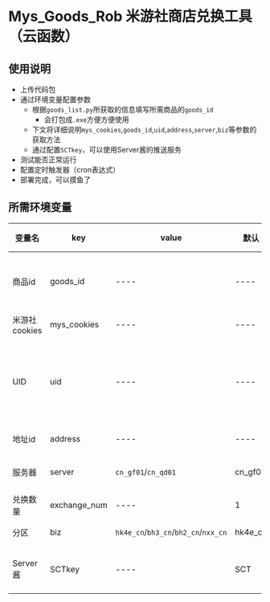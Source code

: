 # Mys_Goods_Rob 米游社商店兑换工具（云函数）  
## 使用说明  
* 上传代码包  
* 通过环境变量配置参数  
  * 根据`goods_list.py`所获取的信息填写所需商品的`goods_id`  
    * 会打包成`.exe`方便方便使用
  * 下文将详细说明`mys_cookies`,`goods_id`,`uid`,`address`,`server`,`biz`等参数的获取方法  
  * 通过配置`SCTkey`，可以使用Server酱的推送服务
* 测试能否正常运行  
* 配置定时触发器（cron表达式）  
* 部署完成，可以摸鱼了  

## 所需环境变量  
|  变量名  |  key  |  value  |  默认  |  value	获取方式  |
|  ----  | ----  | ----  | ----  | ----  |
|  商品id  |  goods_id  |  ----  | ----  | 必填，通过`good_list.py`获取，选择所需商品的id即可  |
|  米游社cookies  |  mys_cookies  |  ----  | ----  | 必填，详见获取方式  |
|  UID  |  uid  |  ----  | ----  | 必填，原神商品分区填原神uid，米游社商品分区填米游社id，未定，崩坏2，崩坏3同理  |
|  地址id  |  address  |  ----  | ----  | 代表你的收货地址 获取  |
|  服务器  |  server  |  `cn_gf01`/`cn_qd01`  | cn_gf01  | 对应游戏的服务器，默认原神官服  |
|  兑换数量  |  exchange_num  |  ----  | 1  | 选填，小于兑换限制即可  |
|  分区  |  biz  |  `hk4e_cn`/`bh3_cn`/`bh2_cn`/`nxx_cn`  | hk4e_cn  | 必填，默认原神分区  |
|  Server酱  |  SCTkey  |  ----  | SCT  | 前往ServerChan官网登录获取[ServerChan](https://sct.ftqq.com/sendkey)  |
